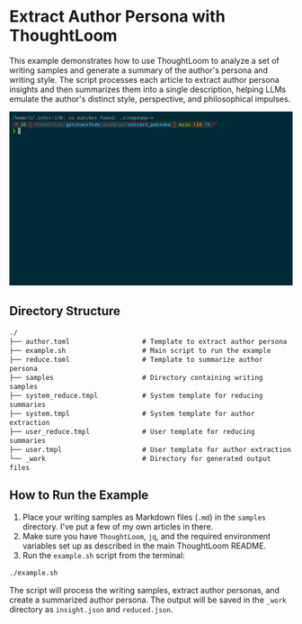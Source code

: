 # Extract Author Persona with ThoughtLoom

This example demonstrates how to use ThoughtLoom to analyze a set of writing samples and generate a summary of the author's persona and writing style. The script processes each article to extract author persona insights and then summarizes them into a single description, helping LLMs emulate the author's distinct style, perspective, and philosophical impulses.

![Demo](demo.gif)

## Directory Structure

```
./
├── author.toml                  # Template to extract author persona
├── example.sh                   # Main script to run the example
├── reduce.toml                  # Template to summarize author persona
├── samples                      # Directory containing writing samples
├── system_reduce.tmpl           # System template for reducing summaries
├── system.tmpl                  # System template for author extraction
├── user_reduce.tmpl             # User template for reducing summaries
├── user.tmpl                    # User template for author extraction
└── _work                        # Directory for generated output files
```

## How to Run the Example

1. Place your writing samples as Markdown files (`.md`) in the `samples` directory. I've put a few of my own articles in there.
2. Make sure you have `ThoughtLoom`, `jq`, and the required environment variables set up as described in the main ThoughtLoom README.
3. Run the `example.sh` script from the terminal:

```bash
./example.sh
```

The script will process the writing samples, extract author personas, and create a summarized author persona. The output will be saved in the `_work` directory as `insight.json` and `reduced.json`.